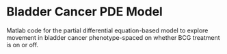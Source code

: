 # Bladder Cancer PDE Model

Matlab code for the partial differential equation-based model to explore movement in bladder cancer phenotype-spaced on whether BCG treatment is on or off.
